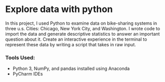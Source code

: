 # Explore data with python

In this project, I used Python to examine data on bike-sharing systems in three u.s. Cities: Chicago, New York City, and Washington. I wrote code to import the data and generate descriptive statistics to answer an important question about it. Create an interactive experience in the terminal to represent these data by writing a script that takes in raw input.

### Tools Used:

- Python 3, NumPy, and pandas installed using Anaconda
- PyCharm IDEs
